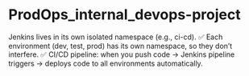 # ProdOps_internal_devops-project
 Jenkins lives in its own isolated namespace (e.g., ci-cd). ✅ Each environment (dev, test, prod) has its own namespace, so they don’t interfere. ✅ CI/CD pipeline: when you push code → Jenkins pipeline triggers → deploys code to all environments automatically.
